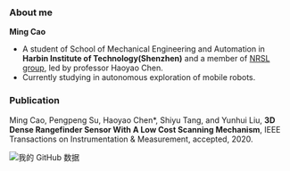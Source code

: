 ### About me
**Ming Cao**

- A student of School of Mechanical Engineering and Automation in **Harbin Institute of Technology(Shenzhen)** and a member of [NRSL group](http://nrs-lab.com), led by professor Haoyao Chen.
- Currently studying in autonomous exploration of mobile robots.

### Publication

Ming Cao, Pengpeng Su, Haoyao Chen*, Shiyu Tang, and Yunhui Liu, **3D Dense Rangefinder Sensor With A Low Cost Scanning Mechanism**, IEEE Transactions on Instrumentation & Measurement, accepted, 2020.


![我的 GitHub 数据](https://github-readme-stats.vercel.app/api?username=EpsAvlc&show_icons=true&theme=gruvbox)
